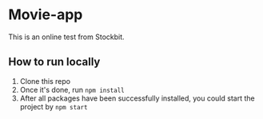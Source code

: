 # Movie-app

This is an online test from Stockbit.

## How to run locally

1. Clone this repo
2. Once it's done, run `npm install`
3. After all packages have been successfully installed, you could start the project by `npm start`
